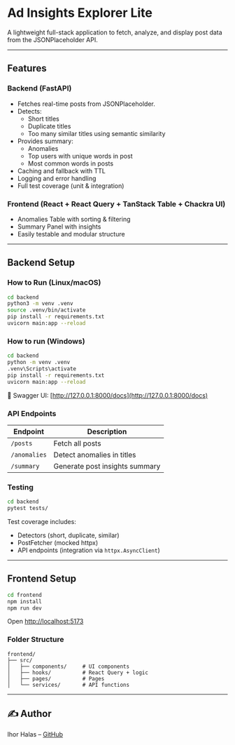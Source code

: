 # Ad Insights Explorer Lite

A lightweight full-stack application to fetch, analyze, and display post data from the JSONPlaceholder API.

---

## Features

### Backend (FastAPI)
- Fetches real-time posts from JSONPlaceholder.
- Detects:
  - Short titles
  - Duplicate titles
  - Too many similar titles using semantic similarity
- Provides summary:
  - Anomalies
  - Top users with unique words in post
  - Most common words in posts
- Caching and fallback with TTL
- Logging and error handling
- Full test coverage (unit & integration)

### Frontend (React + React Query + TanStack Table + Chackra UI)
- Anomalies Table with sorting & filtering
- Summary Panel with insights
- Easily testable and modular structure

---

## Backend Setup

### How to Run (Linux/macOS)

```bash
cd backend
python3 -m venv .venv
source .venv/bin/activate
pip install -r requirements.txt
uvicorn main:app --reload
```
### How to run (Windows)
```bash
cd backend
python -m venv .venv
.venv\Scripts\activate
pip install -r requirements.txt
uvicorn main:app --reload
```

📄 Swagger UI: [http://127.0.0.1:8000/docs](http://127.0.0.1:8000/docs)

### API Endpoints

| Endpoint      | Description                     |
|---------------|---------------------------------|
| `/posts`      | Fetch all posts                 |
| `/anomalies`  | Detect anomalies in titles      |
| `/summary`    | Generate post insights summary  |

### Testing

```bash
cd backend
pytest tests/
```

Test coverage includes:
- Detectors (short, duplicate, similar)
- PostFetcher (mocked httpx)
- API endpoints (integration via `httpx.AsyncClient`)

---

##  Frontend Setup

```bash
cd frontend
npm install
npm run dev
```

Open [http://localhost:5173](http://localhost:5173)

### Folder Structure

```
frontend/
├── src/
│   ├── components/     # UI components
│   ├── hooks/          # React Query + logic
│   ├── pages/          # Pages
│   └── services/       # API functions
```

---

## ✍️ Author

Ihor Halas – [GitHub](https://github.com/igorvgalas)